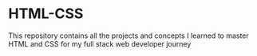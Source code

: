 # HTML-CSS
This repository contains all the projects and concepts I learned to master HTML and CSS for my full stack web developer journey
